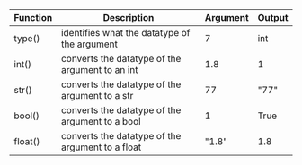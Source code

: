 | Function | Description | Argument | Output |
|---|---|---|---|
| type() | identifies what the datatype of the argument  | 7 | int |
| int() | converts the datatype of the argument to an int | 1.8 | 1 |
| str() | converts the datatype of the argument to a str | 77 | "77" |
| bool() | converts the datatype of the argument to a bool | 1 | True |
| float() | converts the datatype of the argument to a float | "1.8" | 1.8 |
